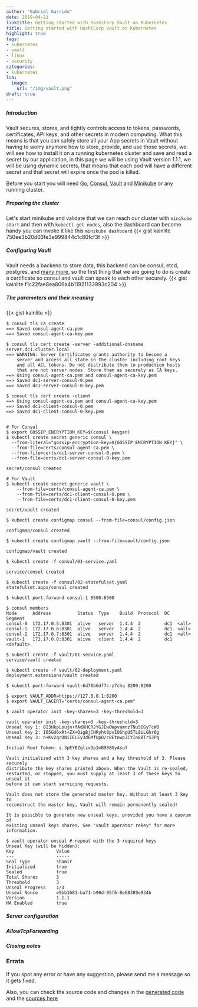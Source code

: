 ```yaml
---
author: "Gabriel Garrido"
date: 2019-04-21
linktitle: Getting started with HashiCorp Vault on Kubernetes
title: Getting started with HashiCorp Vault on Kubernetes
highlight: true
tags:
- kubernetes
- vault
- linux
- security
categories:
- kubernetes
lua:
  image:
    url: "/img/vault.png"
draft: true
---
```


##### **Introduction**
Vault secures, stores, and tightly controls access to tokens, passwords, certificates, API keys, and other secrets in modern computing. What this means is that you can safely store all your App secrets in Vault without having to worry anymore how to store, provide, and use those secrets, we will see how to install it on a running kubernetes cluster and save and read a secret by our application, in this page we will be using Vault version 1.1.1, we will be using dynamic secrets, that means that each pod will have a different secret and that secret will expire once the pod is killed.

Before you start you will need [Go](https://golang.org/doc/install), [Consul](https://www.consul.io/docs/install/index.html), [Vault](https://www.vaultproject.io/docs/install/) and [Minikube](https://kubernetes.io/docs/tasks/tools/install-minikube/) or any running cluster.

##### **Preparing the cluster**
Let's start minikube and validate that we can reach our cluster with `minikube start` and then with `kubectl get nodes`, also the dashboard can become handy you can invoke it like this `minikube dashboard`
{{< gist kainlite 750ee3b20d03fe3e999844c1c80fcf3f >}}

##### **Configuring Vault**
Vault needs a backend to store data, this backend can be consul, etcd, postgres, and [many more](https://www.vaultproject.io/docs/configuration/storage/index.html), so the first thing that we are going to do is create a certificate so consul and vault can speak to each other securely.
{{< gist kainlite f1c22fae8ea806a4b11921133993c204 >}}

##### **The parameters and their meaning**
{{< gist kainlite  >}}

```
$ consul tls ca create
==> Saved consul-agent-ca.pem
==> Saved consul-agent-ca-key.pem

$ consul tls cert create -server -additional-dnsname server.dc1.cluster.local
==> WARNING: Server Certificates grants authority to become a
    server and access all state in the cluster including root keys
    and all ACL tokens. Do not distribute them to production hosts
    that are not server nodes. Store them as securely as CA keys.
==> Using consul-agent-ca.pem and consul-agent-ca-key.pem
==> Saved dc1-server-consul-0.pem
==> Saved dc1-server-consul-0-key.pem

$ consul tls cert create -client
==> Using consul-agent-ca.pem and consul-agent-ca-key.pem
==> Saved dc1-client-consul-0.pem
==> Saved dc1-client-consul-0-key.pem


# For Consul
$ export GOSSIP_ENCRYPTION_KEY=$(consul keygen)
$ kubectl create secret generic consul \
  --from-literal="gossip-encryption-key=${GOSSIP_ENCRYPTION_KEY}" \
  --from-file=certs/consul-agent-ca.pem \
  --from-file=certs/dc1-server-consul-0.pem \
  --from-file=certs/dc1-server-consul-0-key.pem

secret/consul created

# For Vault
$ kubectl create secret generic vault \
    --from-file=certs/consul-agent-ca.pem \
    --from-file=certs/dc1-client-consul-0.pem \
    --from-file=certs/dc1-client-consul-0-key.pem

secret/vault created

$ kubectl create configmap consul --from-file=consul/config.json

configmap/consul created

$ kubectl create configmap vault --from-file=vault/config.json

configmap/vault created

$ kubectl create -f consul/01-service.yaml

service/consul created

$ kubectl create -f consul/02-statefulset.yaml
statefulset.apps/consul created

$ kubectl port-forward consul-1 8500:8500

$ consul members
Node      Address          Status  Type    Build  Protocol  DC   Segment
consul-0  172.17.0.5:8301  alive   server  1.4.4  2         dc1  <all>
consul-1  172.17.0.6:8301  alive   server  1.4.4  2         dc1  <all>
consul-2  172.17.0.7:8301  alive   server  1.4.4  2         dc1  <all>
vault-1   172.17.0.8:8301  alive   client  1.4.4  2         dc1  <default>

$ kubectl create -f vault/01-service.yaml
service/vault created

$ kubectl create -f vault/02-deployment.yaml
deployment.extensions/vault created

$ kubectl port-forward vault-6d78b6df7c-z7chq 8200:8200

$ export VAULT_ADDR=https://127.0.0.1:8200
$ export VAULT_CACERT="certs/consul-agent-ca.pem"

$ vault operator init -key-shares=3 -key-threshold=3

vault operator init -key-shares=3 -key-threshold=3
Unseal Key 1: 8I3HkpLoujn+fAdXHCRJYGJEw0WpvamnzTNu5IGyTcWB
Unseal Key 2: I65GU6xRt+ZX+QigBjCHRyht8pvIOShpU5TL8iLGhr6g
Unseal Key 3: n+Kv2qrDNiIELEy3dEMfUpD/c8EtnwpJCYIn88TrS3Pg

Initial Root Token: s.3pEYBZqlzvDpImB988GyAsuf

Vault initialized with 3 key shares and a key threshold of 3. Please securely
distribute the key shares printed above. When the Vault is re-sealed,
restarted, or stopped, you must supply at least 3 of these keys to unseal it
before it can start servicing requests.

Vault does not store the generated master key. Without at least 3 key to
reconstruct the master key, Vault will remain permanently sealed!

It is possible to generate new unseal keys, provided you have a quorum of
existing unseal keys shares. See "vault operator rekey" for more information.

$ vault operator unseal # repeat with the 3 required keys
Unseal Key (will be hidden):
Key                Value
---                -----
Seal Type          shamir
Initialized        true
Sealed             true
Total Shares       3
Threshold          3
Unseal Progress    1/3
Unseal Nonce       e9bb1681-ba71-b90d-95f6-8e68389e934b
Version            1.1.1
HA Enabled         true

```

##### **Server configuration**

##### **AllowTcpForwarding**

##### **Closing notes**

### Errata
If you spot any error or have any suggestion, please send me a message so it gets fixed.

Also, you can check the source code and changes in the [generated code](https://github.com/kainlite/kainlite.github.io) and the [sources here](https://github.com/kainlite/blog)
